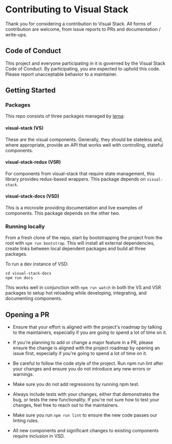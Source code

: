 # Contributing to Visual Stack

Thank you for considering a contribution to Visual Stack. All forms of contribution are welcome, from issue reports to PRs and documentation / write-ups.

## Code of Conduct

This project and everyone participating in it is governed by the Visual Stack Code of Conduct. By participating, you are expected to uphold this code. Please report unacceptable behavior to a maintainer.

## Getting Started

### Packages

This repo consists of three packages managed by [lerna](https://lernajs.io/):

#### visual-stack (VS)

These are the visual components. Generally, they should be stateless and, where appropriate, provide an API that works
well with controlling, stateful components.

#### visual-stack-redux (VSR)

For components from visual-stack that require state management, this library provides redux-based wrappers. This package depends on `visual-stack`.

#### visual-stack-docs (VSD)

This is a microsite providing documentation and live examples of components. This package depends on the other two.

### Running locally

From a fresh clone of the repo, start by bootstrapping the project from the root with `npm run bootstrap`. This will install all external dependencies, create links between local dependent packages and build all three packages.

To run a dev instance of VSD:
```
cd visual-stack-docs
npm run docs
```

This works well in conjunction with `npm run watch` in both the VS and VSR packages to setup hot reloading while developing, integrating, and documenting components.

## Opening a PR

* Ensure that your effort is aligned with the project's roadmap by talking to the maintainers, especially if you are going to spend a lot of time on it.

* If you're planning to add or change a major feature in a PR, please ensure the change is aligned with the project roadmap by opening an issue first, especially if you're going to spend a lot of time on it.

* Be careful to follow the code style of the project. Run npm run lint after your changes and ensure you do not introduce any new errors or warnings.

* Make sure you do not add regressions by running npm test.

* Always include tests with your changes, either that demonstrates the bug, or tests the new functionality. If you're not sure how to test your changes, feel free to reach out to the maintainers.

* Make sure you run `npm run lint` to ensure the new code passes our linting rules.

* All new components and significant changes to existing components require inclusion in VSD.


